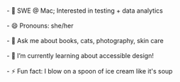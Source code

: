 

<!--
**MahamSid/MahamSid** is a ✨ _special_ ✨ repository because its `README.md` (this file) appears on your GitHub profile.

Here are some ideas to get you started:

- 🔭 I’m currently working on ...
- 🌱 I’m currently learning ...
- 👯 I’m looking to collaborate on ...
- 🤔 I’m looking for help with ...
- 💬 Ask me about ...
- 📫 How to reach me: ...
- 😄 Pronouns: ...
- ⚡ Fun fact: ...
-->



<br> - 🌱 SWE @ Mac; Interested in testing + data analytics </br>
<br> - 😄 Pronouns: she/her </br>
<br> - 💬 Ask me about books, cats, photography, skin care </br>
<br> - 🌱 I’m currently learning about accessible design! </br>
<br> - ⚡ Fun fact: I blow on a spoon of ice cream like it's soup </br>



